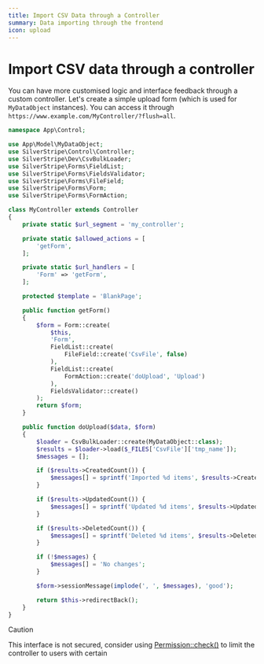 ```yaml
---
title: Import CSV Data through a Controller
summary: Data importing through the frontend
icon: upload
---
```


# Import CSV data through a controller

You can have more customised logic and interface feedback through a custom controller. Let's create a simple upload
form (which is used for `MyDataObject` instances). You can access it through
`https://www.example.com/MyController/?flush=all`.

```php
namespace App\Control;

use App\Model\MyDataObject;
use SilverStripe\Control\Controller;
use SilverStripe\Dev\CsvBulkLoader;
use SilverStripe\Forms\FieldList;
use SilverStripe\Forms\FieldsValidator;
use SilverStripe\Forms\FileField;
use SilverStripe\Forms\Form;
use SilverStripe\Forms\FormAction;

class MyController extends Controller
{
    private static $url_segment = 'my_controller';

    private static $allowed_actions = [
        'getForm',
    ];

    private static $url_handlers = [
        'Form' => 'getForm',
    ];

    protected $template = 'BlankPage';

    public function getForm()
    {
        $form = Form::create(
            $this,
            'Form',
            FieldList::create(
                FileField::create('CsvFile', false)
            ),
            FieldList::create(
                FormAction::create('doUpload', 'Upload')
            ),
            FieldsValidator::create()
        );
        return $form;
    }

    public function doUpload($data, $form)
    {
        $loader = CsvBulkLoader::create(MyDataObject::class);
        $results = $loader->load($_FILES['CsvFile']['tmp_name']);
        $messages = [];

        if ($results->CreatedCount()) {
            $messages[] = sprintf('Imported %d items', $results->CreatedCount());
        }

        if ($results->UpdatedCount()) {
            $messages[] = sprintf('Updated %d items', $results->UpdatedCount());
        }

        if ($results->DeletedCount()) {
            $messages[] = sprintf('Deleted %d items', $results->DeletedCount());
        }

        if (!$messages) {
            $messages[] = 'No changes';
        }

        $form->sessionMessage(implode(', ', $messages), 'good');

        return $this->redirectBack();
    }
}
```

> [!CAUTION]
> This interface is not secured, consider using [Permission::check()](api:SilverStripe\Security\Permission::check()) to limit the controller to users with certain

